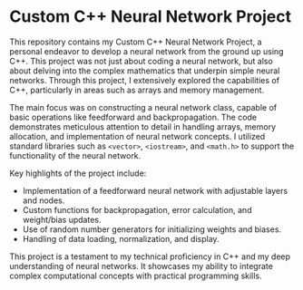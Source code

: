 # Custom C++ Neural Network Project

This repository contains my Custom C++ Neural Network Project, a personal endeavor to develop a neural network from the ground up using C++. This project was not just about coding a neural network, but also about delving into the complex mathematics that underpin simple neural networks. Through this project, I extensively explored the capabilities of C++, particularly in areas such as arrays and memory management.

The main focus was on constructing a neural network class, capable of basic operations like feedforward and backpropagation. The code demonstrates meticulous attention to detail in handling arrays, memory allocation, and implementation of neural network concepts. I utilized standard libraries such as `<vector>`, `<iostream>`, and `<math.h>` to support the functionality of the neural network.

Key highlights of the project include:
- Implementation of a feedforward neural network with adjustable layers and nodes.
- Custom functions for backpropagation, error calculation, and weight/bias updates.
- Use of random number generators for initializing weights and biases.
- Handling of data loading, normalization, and display.

This project is a testament to my technical proficiency in C++ and my deep understanding of neural networks. It showcases my ability to integrate complex computational concepts with practical programming skills.

